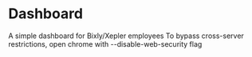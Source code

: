 Dashboard
=========

A simple dashboard for Bixly/Xepler employees
To bypass cross-server restrictions, open chrome with --disable-web-security flag